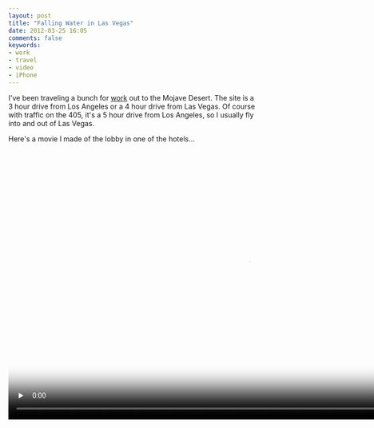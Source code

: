 ```yaml
---
layout: post
title: "Falling Water in Las Vegas"
date: 2012-03-25 16:05
comments: false
keywords:
- work
- travel
- video
- iPhone
---
```

<script type="text/javascript" src="http://cdn.sublimevideo.net/js/gpbp4gog.js"></script>

I've been traveling a bunch for [work](http://missionfoc.us) out to the Mojave Desert.  The site is a 3 hour drive from Los Angeles or a 4 hour drive from Las Vegas.  Of course with traffic on the 405, it's a 5 hour drive from Los Angeles, so I usually fly into and out of Las Vegas.

 Here's a movie I made of the lobby in one of the hotels...

 <video class="sublime" width="960" height="540" poster=" http://media.eick.us/video/2012/03/las-vegas-falling-water/2012-02-Las-Vegas-Waterfall.jpg" preload="none">
  <source src="http://media.eick.us/video/2012/03/las-vegas-falling-water/2012-02-Las-Vegas-Waterfall.mov" />
</video>